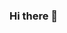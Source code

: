 ### Hi there 👋

<!--
**zen-datamancer/zen-datamancer** is a ✨ _special_ ✨ repository because its `README.md` (this file) appears on your GitHub profile.

Here are some ideas to get you started:

- 🔭 I’m currently working on nothing
- 🌱 I’m currently learning bash scripting
- 💬 Ask me about discrete mathematics
- 📫 How to reach me: messenger pigeon
- ⚡ Fun fact: i hate avocado
-->
